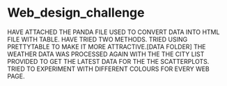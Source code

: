 # Web_design_challenge
HAVE ATTACHED THE PANDA FILE USED TO CONVERT DATA INTO HTML FILE WITH TABLE. HAVE TRIED TWO METHODS. TRIED USING PRETTYTABLE TO MAKE IT MORE ATTRACTIVE.[DATA FOLDER]
THE WEATHER DATA WAS PROCESSED AGAIN  WITH THE THE CITY LIST PROVIDED TO GET THE LATEST DATA FOR THE THE SCATTERPLOTS.
TRIED TO EXPERIMENT WITH DIFFERENT COLOURS FOR EVERY WEB PAGE.
